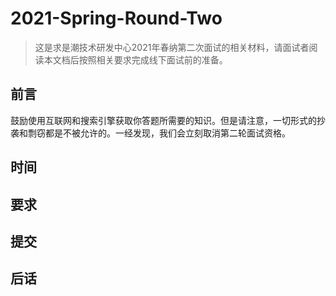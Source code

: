 # 2021-Spring-Round-Two

> 这是求是潮技术研发中心2021年春纳第二次面试的相关材料，请面试者阅读本文档后按照相关要求完成线下面试前的准备。

## 前言

鼓励使用互联网和搜索引擎获取你答题所需要的知识。但是请注意，一切形式的抄袭和剽窃都是不被允许的。一经发现，我们会立刻取消第二轮面试资格。

## 时间



## 要求



## 提交



## 后话